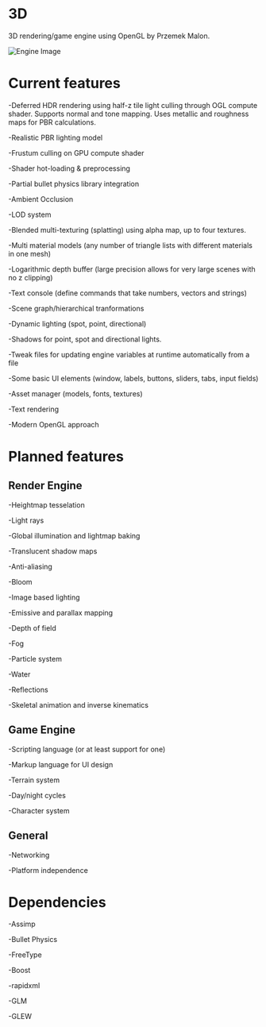 # 3D

3D rendering/game engine using OpenGL by Przemek Malon.

![Engine Image](https://github.com/przemektmalon/3D/blob/master/gitimg/engineimg.png)

# Current features

-Deferred HDR rendering using half-z tile light culling through OGL compute shader. Supports normal and tone mapping. Uses metallic and roughness maps for PBR calculations.

-Realistic PBR lighting model

-Frustum culling on GPU compute shader

-Shader hot-loading & preprocessing

-Partial bullet physics library integration

-Ambient Occlusion

-LOD system

-Blended multi-texturing (splatting) using alpha map, up to four textures.

-Multi material models (any number of triangle lists with different materials in one mesh)

-Logarithmic depth buffer (large precision allows for very large scenes with no z clipping)

-Text console (define commands that take numbers, vectors and strings)

-Scene graph/hierarchical tranformations

-Dynamic lighting (spot, point, directional)

-Shadows for point, spot and directional lights.

-Tweak files for updating engine variables at runtime automatically from a file

-Some basic UI elements (window, labels, buttons, sliders, tabs, input fields)

-Asset manager (models, fonts, textures)

-Text rendering

-Modern OpenGL approach

# Planned features

## Render Engine

-Heightmap tesselation

-Light rays

-Global illumination and lightmap baking

-Translucent shadow maps

-Anti-aliasing

-Bloom

-Image based lighting

-Emissive and parallax mapping

-Depth of field

-Fog

-Particle system

-Water

-Reflections

-Skeletal animation and inverse kinematics

## Game Engine

-Scripting language (or at least support for one)

-Markup language for UI design

-Terrain system

-Day/night cycles

-Character system

## General

-Networking

-Platform independence

# Dependencies

-Assimp

-Bullet Physics

-FreeType

-Boost

-rapidxml

-GLM

-GLEW

